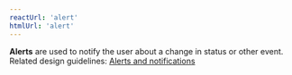 ```yaml
---
reactUrl: 'alert'
htmlUrl: 'alert'
---
```

**Alerts** are used to notify the user about a change in status or other event. Related design guidelines: [Alerts and notifications](/design-guidelines/usage-and-behavior/alerts-and-notifications)
